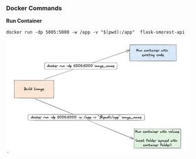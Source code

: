 ### Docker Commands

**Run Container**

```
docker run -dp 5005:5000 -w /app -v "$(pwd):/app"  flask-smorest-api
```

![Docker Commands](docker-commands.png)
